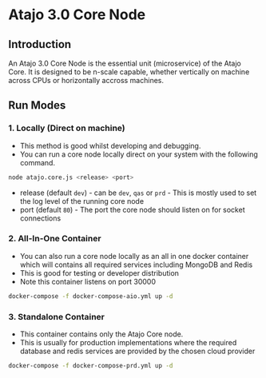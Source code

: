 # Atajo 3.0 Core Node

## Introduction

An Atajo 3.0 Core Node is the essential unit (microservice) of the Atajo Core. It is designed to be n-scale capable, whether vertically on machine across CPUs or horizontally accross machines. 

## Run Modes 
### 1. Locally (Direct on machine)

- This method is good whilst developing and debugging. 
- You can run a core node locally direct on your system with the following command. 

```bash
node atajo.core.js <release> <port>
```

- release (default `dev`) - can be `dev`, `qas` or `prd` - This is mostly used to set the log level of the running core node
- port (default `80`) - The port the core node should listen on for socket connections



### 2. All-In-One Container

- You can also run a core node locally as an all in one docker container which will contains all required services including MongoDB and Redis
- This is good for testing or developer distribution
- Note this container listens on port 30000

```bash
docker-compose -f docker-compose-aio.yml up -d
```


### 3. Standalone Container

- This container contains only the Atajo Core node. 
- This is usually for production implementations where the required database and redis services are provided by the chosen cloud provider

```bash
docker-compose -f docker-compose-prd.yml up -d
```





